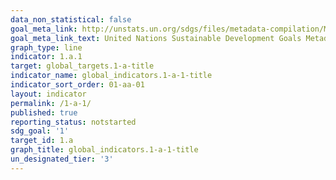 ```yaml
---
data_non_statistical: false
goal_meta_link: http://unstats.un.org/sdgs/files/metadata-compilation/Metadata-Goal-1.pdf
goal_meta_link_text: United Nations Sustainable Development Goals Metadata (pdf 894kB)
graph_type: line
indicator: 1.a.1
target: global_targets.1-a-title
indicator_name: global_indicators.1-a-1-title
indicator_sort_order: 01-aa-01
layout: indicator
permalink: /1-a-1/
published: true
reporting_status: notstarted
sdg_goal: '1'
target_id: 1.a
graph_title: global_indicators.1-a-1-title
un_designated_tier: '3'
---
```

